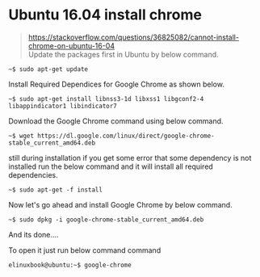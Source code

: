 # Ubuntu 16.04 install chrome
> https://stackoverflow.com/questions/36825082/cannot-install-chrome-on-ubuntu-16-04  
Update the packages first in Ubuntu by below command.  
```
~$ sudo apt-get update
```
Install Required Dependices for Google Chrome as shown below.  
```
~$ sudo apt-get install libnss3-1d libxss1 libgconf2-4 libappindicator1 libindicator7
```
Download the Google Chrome command using below command.  
```
~$ wget https://dl.google.com/linux/direct/google-chrome-stable_current_amd64.deb
```
still during installation if you get some error that some dependency is not installed run the below command and it will install all required dependencies.  
```
~$ sudo apt-get -f install
```
Now let's go ahead and install Google Chrome by below command.  
```
~$ sudo dpkg -i google-chrome-stable_current_amd64.deb
```
And its done....  
  
To open it just run below command command  
```
elinuxbook@ubuntu:~$ google-chrome
```
